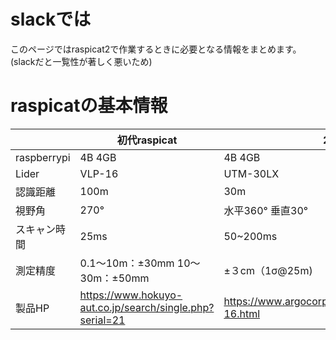 # slackでは
このページではraspicat2で作業するときに必要となる情報をまとめます。(slackだと一覧性が著しく悪いため)

# raspicatの基本情報

|  |初代raspicat|2代目raspicat|
|---| ------------- | ------------- |
|raspberrypi|4B 4GB|4B 4GB |
|Lider|VLP-16|UTM-30LX|
|認識距離|100m|30m|
|視野角|270°|水平360° 垂直30°|
|スキャン時間|25ms|50~200ms|
|測定精度|0.1～10m：±30mm 10～30m：±50mm|±３cm（1σ@25m)|
|製品HP|https://www.hokuyo-aut.co.jp/search/single.php?serial=21|https://www.argocorp.com/cam/special/Velodyne/VLP-16.html|


